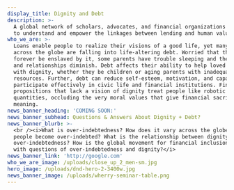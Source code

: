 ```yaml
---
display_title: Dignity and Debt
description: >-
  A global network of scholars, advocates, and financial organizations working
  to understand and empower the linkages between lending and human values.
who_we_are: >-
  Loans enable people to realize their visions of a good life, yet many families
  across the globe are falling into life-altering debt. Worried that they will
  forever be enslaved by it, some parents have trouble sleeping and their health
  and relationships diminish. Debt affects their ability to help loved ones live
  with dignity, whether they be children or aging parents with inadequate
  resources. Further, debt can reduce self-esteem, motivation, and capacity to
  participate effectively in civic life and financial institutions. Financial
  propositions that lack a vision of dignity treat people like robotic
  quantities, occluding the very moral values that give financial sacrifices
  meaning.
news_banner_heading: 'COMING SOON:'
news_banner_subhead: Questions & Answers About Dignity + Debt?
news_banner_blurb: >-
  <br /><i>What is over-indebtedness? How does it vary across the globe? Why do
  people become over-indebted? What is the relationship between dignity and
  over-indebtedness? How is the global movement for financial inclusion dealing
  with questions of over-indebtedness and dignity?</i>
news_banner_link: 'http://google.com'
who_we_are_image: /uploads/close_up_2_men-sm.jpg
hero_image: /uploads/dnd-hero-2-3400w.jpg
news_banner_image: /uploads/wherry-seminar-table.png
---
```


